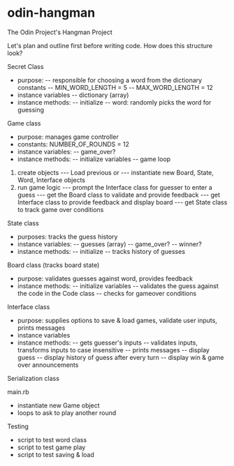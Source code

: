 # odin-hangman
The Odin Project's Hangman Project

Let's plan and outline first before writing code. How does this structure look? 

Secret Class
- purpose: 
-- responsible for choosing a word from the dictionary
constants
-- MIN_WORD_LENGTH = 5
-- MAX_WORD_LENGTH = 12
- instance variables
-- dictionary (array)
- instance methods: 
-- initialize
-- word: randomly picks the word for guessing

Game class
- purpose: manages game controller
- constants: NUMBER_OF_ROUNDS = 12
- instance variables:
-- game_over?
- instance methods: 
-- initialize variables
-- game loop
1. create objects
--- Load previous or
--- instantiate new Board, State, Word, Interface objects
2. run game logic
--- prompt the Interface class for guesser to enter a guess 
--- get the Board class to validate and provide feedback
--- get Interface class to provide feedback and display board
--- get State class to track game over conditions

State class
- purposes: tracks the guess history
- instance variables: 
-- guesses (array)
-- game_over?
-- winner?
- instance methods:
-- initialize 
-- tracks history of guesses

Board class (tracks board state)
- purpose: validates guesses against word, provides feedback
- instance methods:
-- initialize variables
-- validates the guess against the code in the Code class
-- checks for gameover conditions

Interface class
- purpose: supplies options to save & load games, validate user inputs, prints messages
- instance variables
- instance methods: 
-- gets guesser's inputs
-- validates inputs, transforms inputs to case insensitive
-- prints messages
-- display guess
-- display history of guess after every turn
-- display win & game over announcements

Serialization class

 main.rb
- instantiate new Game object
- loops to ask to play another round 

Testing
- script to test word class
- script to test game play
- script to test saving & load
